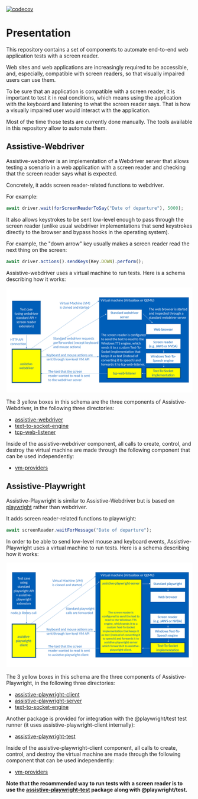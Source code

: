 [![codecov](https://codecov.io/gh/AmadeusITGroup/Assistive-Webdriver/branch/master/graph/badge.svg)](https://codecov.io/gh/AmadeusITGroup/Assistive-Webdriver)

# Presentation

This repository contains a set of components to automate end-to-end web application tests with a screen reader.

Web sites and web applications are increasingly required to be accessible, and, especially, compatible with screen readers, so that visually impaired users can use them.

To be sure that an application is compatible with a screen reader, it is important to test it in real conditions, which means using the application with the keyboard and listening to what the screen reader says. That is how a visually impaired user would interact with the application.

Most of the time those tests are currently done manually. The tools available in this repository allow to automate them.

## Assistive-Webdriver

Assistive-webdriver is an implementation of a Webdriver server that allows testing a scenario in a web application with a screen reader and checking that the screen reader says what is expected.

Concretely, it adds screen reader-related functions to webdriver.

For example:

```js
await driver.wait(forScreenReaderToSay("Date of departure"), 5000);
```

It also allows keystrokes to be sent low-level enough to pass through the screen reader (unlike usual webdriver implementations that send keystrokes directly to the browser and bypass hooks in the operating system).

For example, the "down arrow" key usually makes a screen reader read the next thing on the screen:

```js
await driver.actions().sendKeys(Key.DOWN).perform();
```

Assistive-webdriver uses a virtual machine to run tests. Here is a schema describing how it works:

![Architecture of Assistive-Webdriver](components/assistive-webdriver/architecture.png)

The 3 yellow boxes in this schema are the three components of Assistive-Webdriver, in the following three directories:

- [assistive-webdriver](components/assistive-webdriver)
- [text-to-socket-engine](components/text-to-socket-engine)
- [tcp-web-listener](components/tcp-web-listener)

Inside of the assistive-webdriver component, all calls to create, control, and destroy the virtual machine are made through the following component that can be used independently:

- [vm-providers](components/vm-providers)

## Assistive-Playwright

Assistive-Playwright is similar to Assistive-Webdriver but is based on [playwright](https://playwright.dev/) rather than webdriver.

It adds screen reader-related functions to playwright:

```js
await screenReader.waitForMessage("Date of departure");
```

In order to be able to send low-level mouse and keyboard events, Assistive-Playwright uses a virtual machine to run tests.
Here is a schema describing how it works:

![Architecture of Assistive-Playwright](components/assistive-playwright-client/architecture.png)

The 3 yellow boxes in this schema are the three components of Assistive-Playwright, in the following three directories:

- [assistive-playwright-client](components/assistive-playwright-client)
- [assistive-playwright-server](components/assistive-playwright-server)
- [text-to-socket-engine](components/text-to-socket-engine)

Another package is provided for integration with the @playwright/test test runner (it uses assistive-playwright-client internally):

- [assistive-playwright-test](components/assistive-playwright-test)

Inside of the assistive-playwright-client component, all calls to create, control, and destroy the virtual machine are made through the following component that can be used independently:

- [vm-providers](components/vm-providers)

**Note that the recommended way to run tests with a screen reader is to use the [assistive-playwright-test](components/assistive-playwright-test) package along with @playwright/test.**
